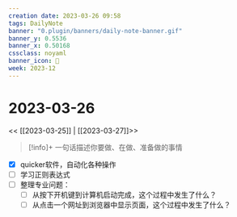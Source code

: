 ```yaml
---
creation date: 2023-03-26 09:58
tags: DailyNote
banner: "0.plugin/banners/daily-note-banner.gif"
banner_y: 0.5536
banner_x: 0.50168
cssclass: noyaml
banner_icon: 💌
week: 2023-12
---
```


# 2023-03-26

<< [[2023-03-25]] | [[2023-03-27]]>>


> [!info]+ 一句话描述你要做、在做、准备做的事情
> 


- [x] quicker软件，自动化各种操作
- [ ] 学习正则表达式
- [ ] 整理专业问题：
	- [ ] 从按下开机键到计算机启动完成，这个过程中发生了什么？
	- [ ] 从点击一个网址到浏览器中显示页面，这个过程中发生了什么？

